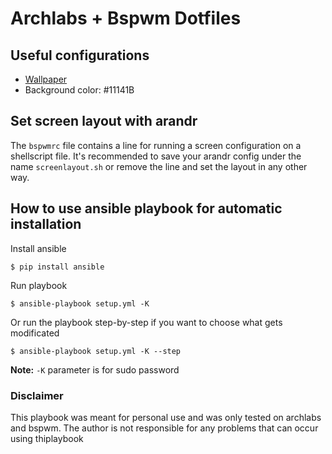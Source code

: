 # Archlabs + Bspwm Dotfiles

## Useful configurations
  * [Wallpaper](https://imgur.com/gallery/rM2fRya)
  * Background color: #11141B
  
## Set screen layout with arandr
The `bspwmrc` file contains a line for running a screen configuration on a shellscript file. It's recommended to save your arandr config under the name `screenlayout.sh` or remove the line and set the layout in any other way.

## How to use ansible playbook for automatic installation
  Install ansible
  
  `$ pip install ansible`
  
  Run playbook
  
  `$ ansible-playbook setup.yml -K`
  
  Or run the playbook step-by-step if you want to choose what gets modificated
  
  `$ ansible-playbook setup.yml -K --step`
  
  **Note:** `-K` parameter is for sudo password
    
### Disclaimer
This playbook was meant for personal use and was only tested on archlabs and bspwm. The author is not responsible for any problems that can occur using thiplaybook
